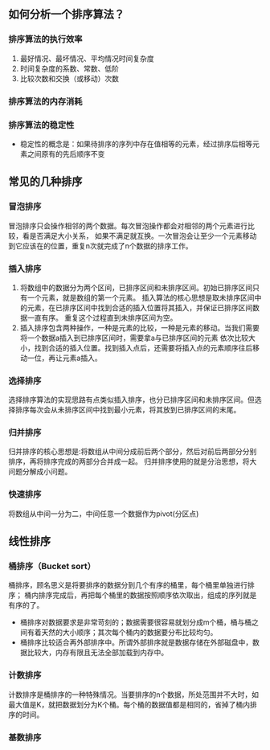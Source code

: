 ## 如何分析一个排序算法？
### 排序算法的执行效率
1. 最好情况、最坏情况、平均情况时间复杂度
2. 时间复杂度的系数、常数、低阶
3. 比较次数和交换（或移动）次数

### 排序算法的内存消耗

### 排序算法的稳定性
- 稳定性的概念是：如果待排序的序列中存在值相等的元素，经过排序后相等元素之间原有的先后顺序不变


## 常见的几种排序
### 冒泡排序
冒泡排序只会操作相邻的两个数据。每次冒泡操作都会对相邻的两个元素进行比较，看是否满足大小关系，
如果不满足就互换。一次冒泡会让至少一个元素移动到它应该在的位置，重复n次就完成了n个数据的排序工作。

### 插入排序
1. 将数组中的数据分为两个区间，已排序区间和未排序区间。初始已排序区间只有一个元素，就是数组的第一个元素。
插入算法的核心思想是取未排序区间中的元素，在已排序区间中找到合适的插入位置将其插入，并保证已排序区间数据一直有序。
重复这个过程直到未排序区间为空。
2. 插入排序包含两种操作，一种是元素的比较，一种是元素的移动。当我们需要将一个数据a插入到已排序区间时，需要拿a与已排序区间的元素
依次比较大小，找到合适的插入位置。找到插入点后，还需要将插入点的元素顺序往后移动一位，再让元素a插入。

### 选择排序
选择排序算法的实现思路有点类似插入排序，也分已排序区间和未排序区间。但选择排序每次会从未排序区间中找到最小元素，将其放到已排序区间的末尾。

### 归并排序
归并排序的核心思想是:将数组从中间分成前后两个部分，然后对前后两部分分别排序，再将排序完成的两部分合并成一起。
归并排序使用的就是分治思想，将大问题分解成小问题。

### 快速排序
将数组从中间一分为二，中间任意一个数据作为pivot(分区点)

## 线性排序

### 桶排序（Bucket sort）
桶排序，顾名思义是将要排序的数据分到几个有序的桶里，每个桶里单独进行排序；
桶内排序完成后，再把每个桶里的数据按照顺序依次取出，组成的序列就是有序的了。

- 桶排序对数据要求是非常苛刻的；数据需要很容易就划分成m个桶，桶与桶之间有着天然的大小顺序；其次每个桶内的数据要分布比较均匀。
- 桶排序比较适合再外部排序中。所谓外部排序就是数据存储在外部磁盘中，数据比较大，内存有限且无法全部加载到内存中。

### 计数排序
计数排序是桶排序的一种特殊情况。当要排序的n个数据，所处范围并不大时，如最大值是K，就把数据划分为K个桶。每个桶的数据值都是相同的，省掉了桶内排序的时间。

### 基数排序